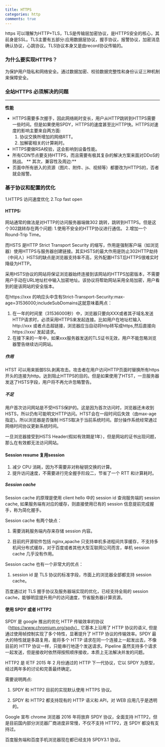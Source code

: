 ```yaml
---
title: HTTPS
categories: http
comments: true
---
```

 https 可以理解为HTTP+TLS，TLS是传输层加密协议，是HTTPS安全的核心，其前身是SSL。TLS主要有五部分:应用数据层协议，握手协议，报警协议，加密消息确认协议，心跳协议。TLS协议本身又是由record协议传输的。

### 为什么要实现HTTPS？
为保护用户隐私和网络安全。通过数据加密、校验数据完整性和身份认证三种机制来保障安全。

<!--more-->

### 全站HTTPS 必须解决的问题
---
**性能**

* HTTPS需要多次握手，因此网络耗时变长，用户从HTTP跳转到HTTPS需要一些时间。但是如果使用SPDY，HTTPS的速度甚至比HTTP快。HTTPS对速度的影响主要来自两方面:
    1. 协议交换所增加的网络RTT。
    2. 加解密相关的计算耗时。
* HTTPS要做RSA校验，这会影响到设备性能。
* 所有CDN节点要支持HTTPS，而且需要有极其复杂的解决方案来面对DDoS的挑战。
** 其次，兼容性及周边:**
* 页面中所有嵌入的资源（图片、附件、js、视频等）都要改为HTTPS的，否者就会报警。


### 基于协议和配置的优化

1.HTTPS 访问速度优化
2.Tcp fast open

#### HTTPS:
网站通常的做法是对HTTP的访问服务器端做302 跳转，跳转到HTTPS。但是这个302跳转存在两个问题:
1.使用不安全的HTTP协议进行通信。
2.增加一个Round-Trip Time。

而HSTS 是HTTP Strict Transport Security 的缩写，作用是强制客户端（如浏览器）使用HTTPS与服务器创建链接。其实HSTS的最大作用是防止302HTTP劫持（中间人）HSTS的缺点是浏览器支持率不高，另外配置HTST后HTTPS很难实时降级为HTTP。

采用HSTS协议的网站将保证浏览器始终连接到该网站的HTTPS加密版本，不需要用户手动在URL地址栏中输入加密地址。该协议将帮助网站采用全局加密，用户看到的是该网站的安全版本。

在https://xxx 的响应头中含有Strict-Transport-Security:max-age=31536000;includeSubDomains这就意味着两点：
   1. 在一年的时间里（31536000秒）中，浏览器只要向XXX或者其子域名发送HTTP请求时，必须采用HTTPS来发起连接。比如用户在地址栏输入http://xxx 或者点击超链接，浏览器应当自动将http转写成https,然后直接向https://xxx/ 发起请求。
   2. 在接下来的一年中，如果xxx服务器发送的TLS证书无效，用户不能忽略浏览器警告继续访问网站。

##### 作用
HTST 可以用来抵御SSL剥离攻击。攻击者在用户访问HTTP页面时替换所有https开头的连接为http。达到阻止HTTPS的目的。但是如果使用了HTST，一旦服务器发送了HSTS字段，用户将不再允许忽略警告。

##### 不足
用户首次访问网站是不受HSTS保护的。这是因为首次访问时，浏览器还未收到HSTS，所以仍有可能明文HTTP访问。HTST会在一段时间后失效（由max-age指定)。所以浏览器是否强制 HSTS取决于当前系统时间。部分操作系统经常通过网络时间协议更新系统时间。

一旦浏览器接受到HSTS Header(假如有效期是1年），但是网站的证书出现问题，那么在有效都无法访问网站。

#### Session resume 复用session
1. 减少 CPU 消耗，因为不需要非对称秘钥交换的计算。
2. 提升访问速度，不需要进行完全握手阶段二，节省了一个 RTT 和计算耗时。

##### Session cache
Session cache 的原理是使用 client hello 中的 session id 查询服务端的 session cache, 如果服务端有对应的缓存，则直接使用已有的 session 信息提前完成握手，称为简化握手。

Session cache 有两个缺点：

1.    需要消耗服务端内存来存储 session 内容。

2.    目前的开源软件包括 nginx,apache 只支持单机多进程间共享缓存，不支持多机间分布式缓存，对于百度或者其他大型互联网公司而言，单机 session cache 几乎没有作用。

Session cache 也有一个非常大的优点：

1.   session id 是 TLS 协议的标准字段，市面上的浏览器全部都支持 session cache。

百度通过对 TLS 握手协议及服务器端实现的优化，已经支持全局的 session cache，能够明显提升用户的访问速度，节省服务器计算资源。

####  使用 SPDY 或者 HTTP2

SPDY 是 google 推出的优化 HTTP 传输效率的协议（https://www.chromium.org/spdy） 它基本上沿用了 HTTP 协议的语义, 但是通过使用帧控制实现了多个特性，显著提升了 HTTP 协议的传输效率。SPDY 最大的特性就是多路复用，能将多个 HTTP 请求在同一个连接上一起发出去，不像目前的 HTTP 协议一样，只能串行地逐个发送请求。Pipeline 虽然支持多个请求一起发送，但是接收时依然得按照顺序接收，本质上无法解决并发的问题。

HTTP2 是 IETF 2015 年 2 月份通过的 HTTP 下一代协议，它以 SPDY 为原型，经过两年多的讨论和完善最终确定。

需要说明两点:

1.    SPDY 和 HTTP2 目前的实现默认使用 HTTPS 协议。

2.    SPDY 和 HTTP2 都支持现有的 HTTP 语义和 API，对 WEB 应用几乎是透明的。

Google 宣布 chrome 浏览器 2016 年将放弃 SPDY 协议，全面支持 HTTP2，但是目前国内部分浏览器厂商进度非常慢，不仅不支持 HTTP2，连 SPDY 都没有支持过。

百度服务端和百度手机浏览器现在都已经支持 SPDY3.1 协议。


